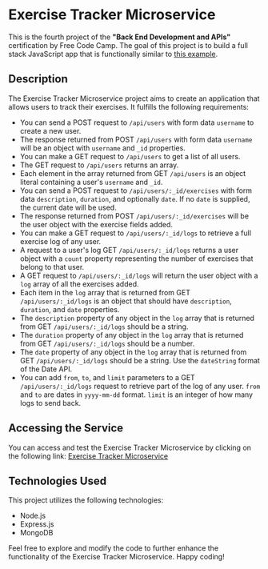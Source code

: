 # Exercise Tracker Microservice

This is the fourth project of the **"Back End Development and APIs"** certification by Free Code Camp. The goal of this project is to build a full stack JavaScript app that is functionally similar to [this example](https://exercise-tracker.freecodecamp.rocks).

## Description

The Exercise Tracker Microservice project aims to create an application that allows users to track their exercises. It fulfills the following requirements:

- You can send a POST request to `/api/users` with form data `username` to create a new user.
- The response returned from POST `/api/users` with form data `username` will be an object with `username` and `_id` properties.
- You can make a GET request to `/api/users` to get a list of all users.
- The GET request to `/api/users` returns an array.
- Each element in the array returned from GET `/api/users` is an object literal containing a user's `username` and `_id`.
- You can send a POST request to `/api/users/:_id/exercises` with form data `description`, `duration`, and optionally `date`. If no `date` is supplied, the current date will be used.
- The response returned from POST `/api/users/:_id/exercises` will be the user object with the exercise fields added.
- You can make a GET request to `/api/users/:_id/logs` to retrieve a full exercise log of any user.
- A request to a user's log GET `/api/users/:_id/logs` returns a user object with a `count` property representing the number of exercises that belong to that user.
- A GET request to `/api/users/:_id/logs` will return the user object with a `log` array of all the exercises added.
- Each item in the `log` array that is returned from GET `/api/users/:_id/logs` is an object that should have `description`, `duration`, and `date` properties.
- The `description` property of any object in the `log` array that is returned from GET `/api/users/:_id/logs` should be a string.
- The `duration` property of any object in the `log` array that is returned from GET `/api/users/:_id/logs` should be a number.
- The `date` property of any object in the `log` array that is returned from GET `/api/users/:_id/logs` should be a string. Use the `dateString` format of the Date API.
- You can add `from`, `to`, and `limit` parameters to a GET `/api/users/:_id/logs` request to retrieve part of the log of any user. `from` and `to` are dates in `yyyy-mm-dd` format. `limit` is an integer of how many logs to send back.

## Accessing the Service

You can access and test the Exercise Tracker Microservice by clicking on the following link: [Exercise Tracker Microservice](https://exercise-tracker-microservice-z77c.onrender.com/)

## Technologies Used

This project utilizes the following technologies:

- Node.js
- Express.js
- MongoDB

Feel free to explore and modify the code to further enhance the functionality of the Exercise Tracker Microservice. Happy coding!

